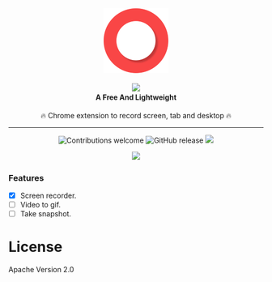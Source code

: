<div align="center">
  <img src="icons/icon128.png"><br /><br />
  <img src="https://i.ibb.co/NtPFvJ9/New-Project.png">
  <h4 style="margin-top:0">A Free And Lightweight</h4>
  <p>🔥 Chrome extension to record screen, tab and desktop 🔥</p>

<hr>

  ![Contributions welcome](https://img.shields.io/badge/contributions-welcome-brightgreen) ![GitHub release](https://img.shields.io/github/release/Chromo-lib/reco/all?logo=GitHub) ![](https://badgen.net/github/license/Chromo-lib/reco)  

</div>

<div align="center">
  <img src="https://media.giphy.com/media/UvL5ixJCvDsBIBX2rf/giphy.gif">
</div>

### Features
- [x] Screen recorder.
- [ ] Video to gif.
- [ ] Take snapshot.

# License
Apache Version 2.0
